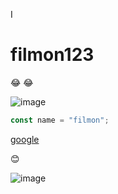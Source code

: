 I
# filmon123

:joy: :joy:

![image](https://upload.wikimedia.org/wikipedia/en/5/53/Arsenal_FC.svg)

```javascript
const name = "filmon";
``` 

[google](https://google.se)	


 :blush:


![image](https://upload.wikimedia.org/wikipedia/commons/5/5f/Liverpool_Montage.jpg)

	
		
